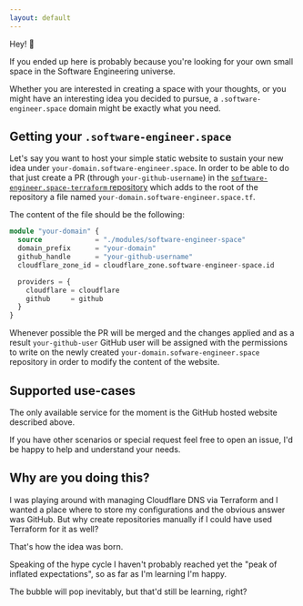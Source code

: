 ```yaml
---
layout: default
---
```

Hey! 👋

If you ended up here is probably because you're looking for your own small space in the Software Engineering universe.

Whether you are interested in creating a space with your thoughts, or you might have an interesting idea you decided to 
pursue, a `.software-engineer.space` domain might be exactly what you need.

## Getting your `.software-engineer.space`

Let's say you want to host your simple static website to sustain your new idea
under `your-domain.software-engineer.space`.
In order to be able to do that just create a PR (through `your-github-username`) in
the [`software-engineer.space-terraform` repository](https://github.com/software-engineer-space/software-engineer.space-terraform)
which adds to the root of the repository a file named `your-domain.software-engineer.space.tf`.

The content of the file should be the following:

```terraform
module "your-domain" {
  source             = "./modules/software-engineer-space"
  domain_prefix      = "your-domain"
  github_handle      = "your-github-username"
  cloudflare_zone_id = cloudflare_zone.software-engineer-space.id

  providers = {
    cloudflare = cloudflare
    github     = github
  }
}
```

Whenever possible the PR will be merged and the changes applied and as a result `your-github-user` GitHub user will be
assigned with the permissions to write on the newly created `your-domain.sofware-engineer.space` repository in order to
modify the content of the website.

## Supported use-cases

The only available service for the moment is the GitHub hosted website described above.

If you have other scenarios or special request feel free to open an issue, I'd be happy to help and understand your
needs.

## Why are you doing this?
I was playing around with managing Cloudflare DNS via Terraform and I wanted a place where to store my configurations
and the obvious answer was GitHub. But why create repositories manually if I could have used Terraform for it as well?

That's how the idea was born.

Speaking of the hype cycle I haven't probably reached yet the "peak of inflated expectations", so as far as I'm learning
I'm happy.

The bubble will pop inevitably, but that'd still be learning, right?
